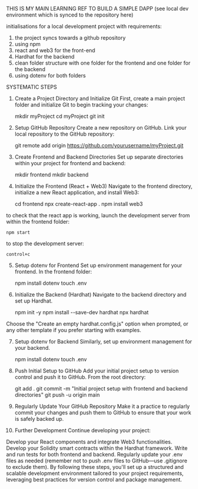 THIS IS MY MAIN LEARNING REF TO BUILD A SIMPLE DAPP
(see local dev environment which is synced to the repository here) 

initialisations for a local development project with requirements:
1) the project syncs towards a github repository
2) using npm
3) react and web3 for the front-end
4) Hardhat for the backend
5) clean folder structure with one folder for the frontend and one folder for the backend
6) using dotenv for both folders

SYSTEMATIC STEPS
1. Create a Project Directory and Initialize Git
First, create a main project folder and initialize Git to begin tracking your changes:

    mkdir myProject
    cd myProject
    git init

2. Setup GitHub Repository
Create a new repository on GitHub. Link your local repository to the GitHub repository:

    git remote add origin https://github.com/yourusername/myProject.git

3. Create Frontend and Backend Directories
Set up separate directories within your project for frontend and backend:

    mkdir frontend
    mkdir backend

4. Initialize the Frontend (React + Web3)
Navigate to the frontend directory, initialize a new React application, and install Web3:

    cd frontend
    npx create-react-app .
    npm install web3

to check that the react app is working, launch the development server from within the frontend folder:

    npm start

to stop the development server:

    control+c

5. Setup dotenv for Frontend
Set up environment management for your frontend. In the frontend folder:

    npm install dotenv
    touch .env

6. Initialize the Backend (Hardhat)
Navigate to the backend directory and set up Hardhat.

    npm init -y
    npm install --save-dev hardhat
    npx hardhat

Choose the "Create an empty hardhat.config.js" option when prompted, or any other template if you prefer starting with examples.

7. Setup dotenv for Backend
Similarly, set up environment management for your backend.

    npm install dotenv
    touch .env

8. Push Initial Setup to GitHub
Add your initial project setup to version control and push it to GitHub. From the root directory:

    git add .
    git commit -m "Initial project setup with frontend and backend directories"
    git push -u origin main

10. Regularly Update Your GitHub Repository
Make it a practice to regularly commit your changes and push them to GitHub to ensure that your work is safely backed up.

11. Further Development
Continue developing your project:

Develop your React components and integrate Web3 functionalities.
Develop your Solidity smart contracts within the Hardhat framework.
Write and run tests for both frontend and backend.
Regularly update your .env files as needed (remember not to push .env files to GitHub—use .gitignore to exclude them).
By following these steps, you'll set up a structured and scalable development environment tailored to your project requirements, leveraging best practices for version control and package management.

